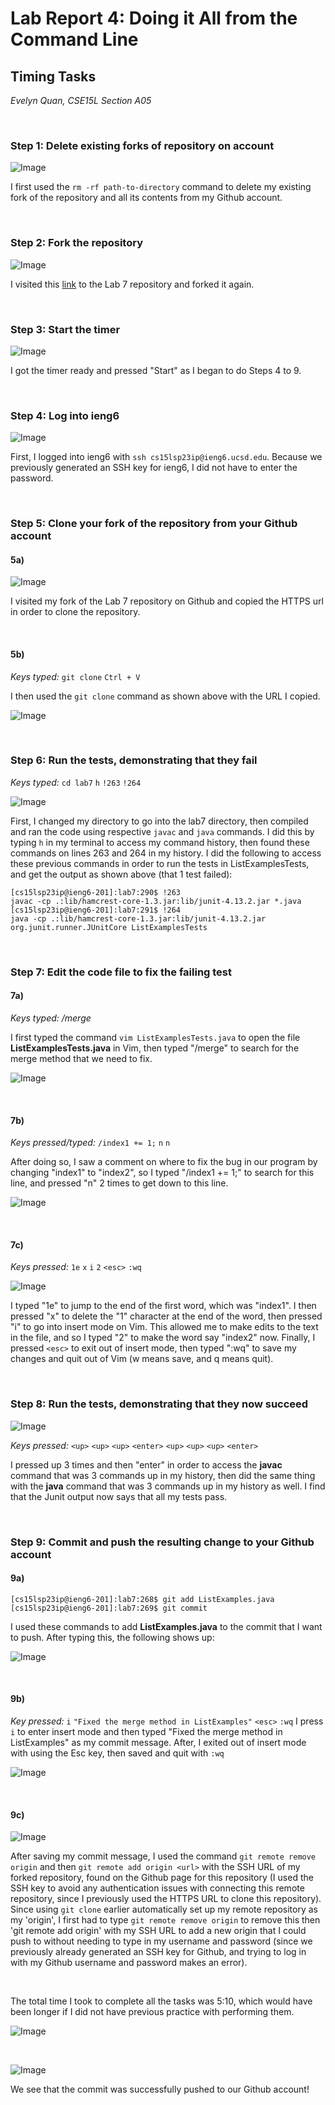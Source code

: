 # Lab Report 4: Doing it All from the Command Line
## __Timing Tasks__
*Evelyn Quan, CSE15L Section A05*

<br/>

### Step 1: Delete existing forks of repository on account

![Image](lab7images/step1_lab7.png)

I first used the `rm -rf path-to-directory` command to delete my existing fork of the repository and all its contents from my Github account.

<br/>

### Step 2: Fork the repository

![Image](lab7images/step2_lab7.png)

I visited this [link](https://github.com/ucsd-cse15l-s23/lab7) to the Lab 7 repository and forked it again.

<br/>

### Step 3: Start the timer

![Image](lab7images/step3_lab7.png)

I got the timer ready and pressed "Start" as I began to do Steps 4 to 9.

<br/>

### Step 4: Log into ieng6

![Image](lab7images/step4_lab7.png)

First, I logged into ieng6 with `ssh cs15lsp23ip@ieng6.ucsd.edu`. Because we previously generated an SSH key for ieng6, I did not have to enter the password.

<br/>

### Step 5: Clone your fork of the repository from your Github account

#### **5a)**

![Image](lab7images/step5a_lab7.png)

I visited my fork of the Lab 7 repository on Github and copied the HTTPS url in order to clone the repository.

<br/>

#### **5b)**

*Keys typed:* `git clone` `Ctrl + V`

I then used the `git clone` command as shown above with the URL I copied.

![Image](lab7images/step5b_lab7.png)

<br/>

### Step 6: Run the tests, demonstrating that they fail

*Keys typed:* `cd lab7` `h` `!263` `!264`

![Image](step6_lab7.png)

First, I changed my directory to go into the lab7 directory, then compiled and ran the code using respective `javac` and `java` commands. I did this by typing `h` in my terminal to access my command history, then found these commands on lines 263 and 264 in my history. I did the following to access these previous commands in order to run the tests in ListExamplesTests, and get the output as shown above (that 1 test failed):

```
[cs15lsp23ip@ieng6-201]:lab7:290$ !263
javac -cp .:lib/hamcrest-core-1.3.jar:lib/junit-4.13.2.jar *.java
[cs15lsp23ip@ieng6-201]:lab7:291$ !264
java -cp .:lib/hamcrest-core-1.3.jar:lib/junit-4.13.2.jar org.junit.runner.JUnitCore ListExamplesTests
```

<br/>

### Step 7: Edit the code file to fix the failing test

#### **7a)**

*Keys typed: /merge*

I first typed the command `vim ListExamplesTests.java` to open the file **ListExamplesTests.java** in Vim, then typed "/merge" to search for the merge method that we need to fix.

![Image](lab7images/step7a_lab7.png)

<br/>

#### **7b)**

*Keys pressed/typed:* `/index1 += 1;` `n` `n`

After doing so, I saw a comment on where to fix the bug in our program by changing "index1" to "index2", so I typed "/index1 += 1;" to search for this line, and pressed "n" 2 times to get down to this line.

![Image](lab7images/step7b_lab7.png)

<br/>

#### **7c)**

*Keys pressed:* `1e` `x` `i` `2` `<esc>` `:wq`

![Image](lab7images/step7d_lab7.png)

I typed "1e" to jump to the end of the first word, which was "index1". I then pressed "x" to delete the "1" character at the end of the word, then pressed "i" to go into insert mode on Vim. This allowed me to make edits to the text in the file, and so I typed "2" to make the word say "index2" now. Finally, I pressed `<esc>` to exit out of insert mode, then typed ":wq" to save my changes and quit out of Vim (w means save, and q means quit).

<br/>

### Step 8: Run the tests, demonstrating that they now succeed

![Image](lab7images/step8_lab7.png)

*Keys pressed:* `<up>` `<up>` `<up>` `<enter>` `<up>` `<up>` `<up>` `<enter>`

I pressed up 3 times and then "enter" in order to access the **javac** command that was 3 commands up in my history, then did the same thing with the **java** command that was 3 commands up in my history as well. I find that the Junit output now says that all my tests pass.

<br/>

### Step 9: Commit and push the resulting change to your Github account

#### **9a)**

```
[cs15lsp23ip@ieng6-201]:lab7:268$ git add ListExamples.java
[cs15lsp23ip@ieng6-201]:lab7:269$ git commit
```

I used these commands to add **ListExamples.java** to the commit that I want to push. After typing this, the following shows up:

![Image](lab7images/step9b_lab7.png)

<br/>

#### **9b)**

*Key pressed:* `i` `"Fixed the merge method in ListExamples"` `<esc>` `:wq`
I press `i` to enter insert mode and then typed "Fixed the merge method in ListExamples" as my commit message. After, I exited out of insert mode with using the Esc key, then saved and quit with `:wq`

![Image](lab7images/step9a_lab7.png)

<br/>

#### **9c)**

![Image](lab7images/step9c_lab7.png)

After saving my commit message, I used the command `git remote remove origin` and then `git remote add origin <url>` with the SSH URL of my forked repository, found on the Github page for this repository (I used the SSH key to avoid any authentication issues with connecting this remote repository, since I previously used the HTTPS URL to clone this repository). Since using `git clone` earlier automatically set up my remote repository as my 'origin', I first had to type `git remote remove origin` to remove this then 'git remote add origin' with my SSH URL to add a new origin that I could push to without needing to type in my username and password (since we previously already generated an SSH key for Github, and trying to log in with my Github username and password makes an error).

<br/>

The total time I took to complete all the tasks was 5:10, which would have been longer if I did not have previous practice with performing them.

![Image](lab7images/step9d_lab7.png)

<br/>

![Image](lab7images/step9e_lab7.png)

We see that the commit was successfully pushed to our Github account!

<br/>





